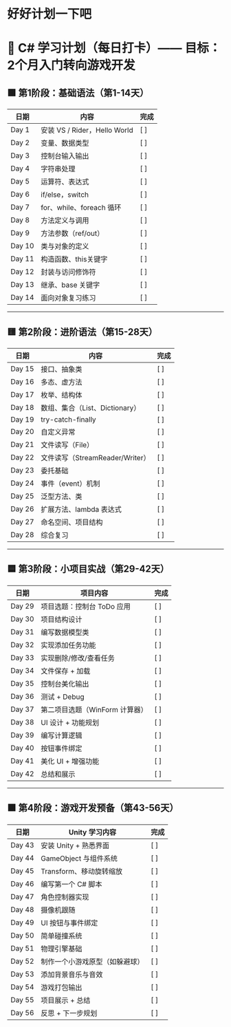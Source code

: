 # 好好计划一下吧
# 📅 C# 学习计划（每日打卡）—— 目标：2个月入门转向游戏开发

## 🟩 第1阶段：基础语法（第1-14天）

| 日期 | 内容 | 完成 |
|------|------|------|
| Day 1 | 安装 VS / Rider，Hello World | [ ] |
| Day 2 | 变量、数据类型 | [ ] |
| Day 3 | 控制台输入输出 | [ ] |
| Day 4 | 字符串处理 | [ ] |
| Day 5 | 运算符、表达式 | [ ] |
| Day 6 | if/else，switch | [ ] |
| Day 7 | for、while、foreach 循环 | [ ] |
| Day 8 | 方法定义与调用 | [ ] |
| Day 9 | 方法参数（ref/out） | [ ] |
| Day 10 | 类与对象的定义 | [ ] |
| Day 11 | 构造函数、this关键字 | [ ] |
| Day 12 | 封装与访问修饰符 | [ ] |
| Day 13 | 继承、base 关键字 | [ ] |
| Day 14 | 面向对象复习练习 | [ ] |

---

## 🟨 第2阶段：进阶语法（第15-28天）

| 日期 | 内容 | 完成 |
|------|------|------|
| Day 15 | 接口、抽象类 | [ ] |
| Day 16 | 多态、虚方法 | [ ] |
| Day 17 | 枚举、结构体 | [ ] |
| Day 18 | 数组、集合（List、Dictionary） | [ ] |
| Day 19 | try-catch-finally | [ ] |
| Day 20 | 自定义异常 | [ ] |
| Day 21 | 文件读写（File） | [ ] |
| Day 22 | 文件读写（StreamReader/Writer） | [ ] |
| Day 23 | 委托基础 | [ ] |
| Day 24 | 事件（event）机制 | [ ] |
| Day 25 | 泛型方法、类 | [ ] |
| Day 26 | 扩展方法、lambda 表达式 | [ ] |
| Day 27 | 命名空间、项目结构 | [ ] |
| Day 28 | 综合复习 | [ ] |

---

## 🟦 第3阶段：小项目实战（第29-42天）

| 日期 | 项目内容 | 完成 |
|------|----------|------|
| Day 29 | 项目选题：控制台 ToDo 应用 | [ ] |
| Day 30 | 项目结构设计 | [ ] |
| Day 31 | 编写数据模型类 | [ ] |
| Day 32 | 实现添加任务功能 | [ ] |
| Day 33 | 实现删除/修改/查看任务 | [ ] |
| Day 34 | 文件保存 + 加载 | [ ] |
| Day 35 | 控制台美化输出 | [ ] |
| Day 36 | 测试 + Debug | [ ] |
| Day 37 | 第二项目选题（WinForm 计算器） | [ ] |
| Day 38 | UI 设计 + 功能规划 | [ ] |
| Day 39 | 编写计算逻辑 | [ ] |
| Day 40 | 按钮事件绑定 | [ ] |
| Day 41 | 美化 UI + 增强功能 | [ ] |
| Day 42 | 总结和展示 | [ ] |

---

## 🟧 第4阶段：游戏开发预备（第43-56天）

| 日期 | Unity 学习内容 | 完成 |
|------|----------------|------|
| Day 43 | 安装 Unity + 熟悉界面 | [ ] |
| Day 44 | GameObject 与组件系统 | [ ] |
| Day 45 | Transform、移动旋转缩放 | [ ] |
| Day 46 | 编写第一个 C# 脚本 | [ ] |
| Day 47 | 角色控制器实现 | [ ] |
| Day 48 | 摄像机跟随 | [ ] |
| Day 49 | UI 按钮与事件绑定 | [ ] |
| Day 50 | 简单碰撞系统 | [ ] |
| Day 51 | 物理引擎基础 | [ ] |
| Day 52 | 制作一个小游戏原型（如躲避球） | [ ] |
| Day 53 | 添加背景音乐与音效 | [ ] |
| Day 54 | 游戏打包输出 | [ ] |
| Day 55 | 项目展示 + 总结 | [ ] |
| Day 56 | 反思 + 下一步规划 | [ ] |


